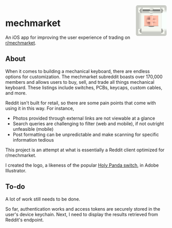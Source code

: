 <img src="mechmarket/mechmarket/Assets.xcassets/AppIcon.appiconset/iconRounded.png" height="96px" width="96px" align="right" />

# mechmarket
An iOS app for improving the user experience of trading on [r/mechmarket](https://reddit.com/r/mechmarket).

## About
When it comes to building a mechanical keyboard, there are endless options for customization. The mechmarket subreddit boasts over 170,000 members and allows users to buy, sell, and trade all things mechanical keyboard. These listings include switches, PCBs, keycaps, custom cables, and more.

Reddit isn't built for retail, so there are some pain points that come with using it in this way. For instance,
- Photos provided through external links are not viewable at a glance
- Search queries are challenging to filter (web and mobile), if not outright unfeasible (mobile)
- Post formatting can be unpredictable and make scanning for specific information tedious

This project is an attempt at what is essentially a Reddit client optimized for r/mechmarket.

I created the logo, a likeness of the popular [Holy Panda switch](https://switchandclick.com/2020/08/31/what-are-holy-panda-switches/), in Adobe Illustrator.

## To-do
A lot of work still needs to be done.

So far, authentication works and access tokens are securely stored in the user's device keychain. Next, I need to display the results retrieved from Reddit's endpoint.

